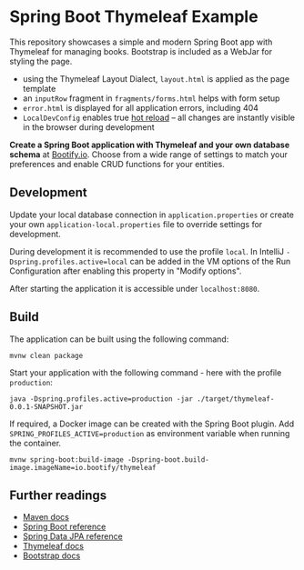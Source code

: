 # Spring Boot Thymeleaf Example

This repository showcases a simple and modern Spring Boot app with Thymeleaf for managing books. Bootstrap is included as a WebJar for styling the page.

* using the Thymeleaf Layout Dialect, `layout.html` is applied as the page template  
* an `inputRow` fragment in `fragments/forms.html` helps with form setup
* `error.html` is displayed for all application errors, including 404  
* `LocalDevConfig` enables true [hot reload](https://bootify.io/frontend/thymeleaf-templates-hot-reload.html) – all changes are instantly visible in the browser during development  

**Create a Spring Boot application with Thymeleaf and your own database schema** at [Bootify.io](https://bootify.io). Choose from a wide range of settings to match your preferences and enable CRUD functions for your entities.

## Development

Update your local database connection in `application.properties` or create your own `application-local.properties` file to override settings for development.

During development it is recommended to use the profile `local`. In IntelliJ `-Dspring.profiles.active=local` can be added in the VM options of the Run Configuration after enabling this property in "Modify options".

After starting the application it is accessible under `localhost:8080`.

## Build

The application can be built using the following command:

```
mvnw clean package
```

Start your application with the following command - here with the profile `production`:

```
java -Dspring.profiles.active=production -jar ./target/thymeleaf-0.0.1-SNAPSHOT.jar
```

If required, a Docker image can be created with the Spring Boot plugin. Add `SPRING_PROFILES_ACTIVE=production` as environment variable when running the container.

```
mvnw spring-boot:build-image -Dspring-boot.build-image.imageName=io.bootify/thymeleaf
```

## Further readings

* [Maven docs](https://maven.apache.org/guides/index.html)  
* [Spring Boot reference](https://docs.spring.io/spring-boot/docs/current/reference/htmlsingle/)  
* [Spring Data JPA reference](https://docs.spring.io/spring-data/jpa/reference/jpa.html)
* [Thymeleaf docs](https://www.thymeleaf.org/documentation.html)  
* [Bootstrap docs](https://getbootstrap.com/docs/5.3/getting-started/introduction/)  
